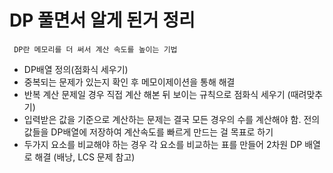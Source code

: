 # DP 풀면서 알게 된거 정리
` DP란 메모리를 더 써서 계산 속도를 높이는 기법`
- DP배열 정의(점화식 세우기)
- 중복되는 문제가 있는지 확인 후 메모이제이션을 통해 해결
- 반복 계산 문제일 경우 직접 계산 해본 뒤 보이는 규칙으로 점화식 세우기 (때려맞추기)
- 입력받은 값을 기준으로 계산하는 문제는 결국 모든 경우의 수를 계산해야 함. 전의 값들을 DP배열에 저장하여 계산속도를 빠르게 만드는 걸 목표로 하기
- 두가지 요소를 비교해야 하는 경우 각 요소를 비교하는 표를 만들어 2차원 DP 배열로 해결 (배낭, LCS 문제 참고)